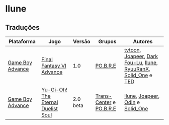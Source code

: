 # Ilune

## Traduções

| Plataforma | Jogo | Versão | Grupos | Autores |
| ----------- | ----------- | ----------- | ----------- | ----------- |
| [Game Boy Advance](../../traducoes/game-boy-advance/) | [Final Fantasy VI Advance](../../traducoes/game-boy-advance/final-fantasy-vi-advance_tvtoon-et-al/) | 1.0 | [PO\.B\.R\.E](../../grupos/pobre/) | [tvtoon](../../autores/tvtoon/), [Joapeer](../../autores/joapeer/), [Dark Fou\-Lu](../../autores/dark-fou-lu/), [Ilune](../../autores/ilune/), [RyuuRanX](../../autores/ryuuranx/), [Solid\_One](../../autores/solid_one/) e [TED](../../autores/ted/) |
| [Game Boy Advance](../../traducoes/game-boy-advance/) | [Yu-Gi-Oh! The Eternal Duelist Soul](../../traducoes/game-boy-advance/yu-gi-oh-the-eternal-duelist-soul_ilune-et-al/) | 2.0 beta | [Trans\-Center](../../grupos/trans-center/) e [PO\.B\.R\.E](../../grupos/pobre/) | [Ilune](../../autores/ilune/), [Joapeer](../../autores/joapeer/), [Odin](../../autores/odin/) e [Solid\_One](../../autores/solid_one/) |